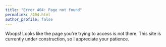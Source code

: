 ```yaml
---
title: "Error 404: Page not found"
permalink: /404.html
author_profile: false
---
```


Woops! Looks like the page you're trying to access is not there. This site is currently under construction, so I appreciate your patience. 
